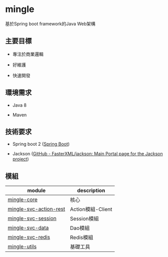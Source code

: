 # mingle

基於Spring boot framework的Java Web架構

## 主要目標

* 專注於商業邏輯

* 好維護

* 快速開發

## 環境需求

* Java 8

* Maven

## 技術要求

* Spring boot 2 ([Spring Boot](https://spring.io/projects/spring-boot))

* Jackson ([GitHub - FasterXML/jackson: Main Portal page for the Jackson project](https://github.com/FasterXML/jackson))

## 模組

| module                                           | description     |
| ------------------------------------------------ | --------------- |
| [mingle-core](mingle-core)                       | 核心              |
| [mingle-svc-action-rest](mingle-svc-action-rest) | Action模組-Client |
| [mingle-svc-session](mingle-svc-session)         | Session模組       |
| [mingle-svc-data](mingle-svc-data)               | Dao模組           |
| [mingle-svc-redis](mingle-svc-redis)             | Redis模組         |
| [mingle-utils](mingle-utils)                     | 基礎工具            |
